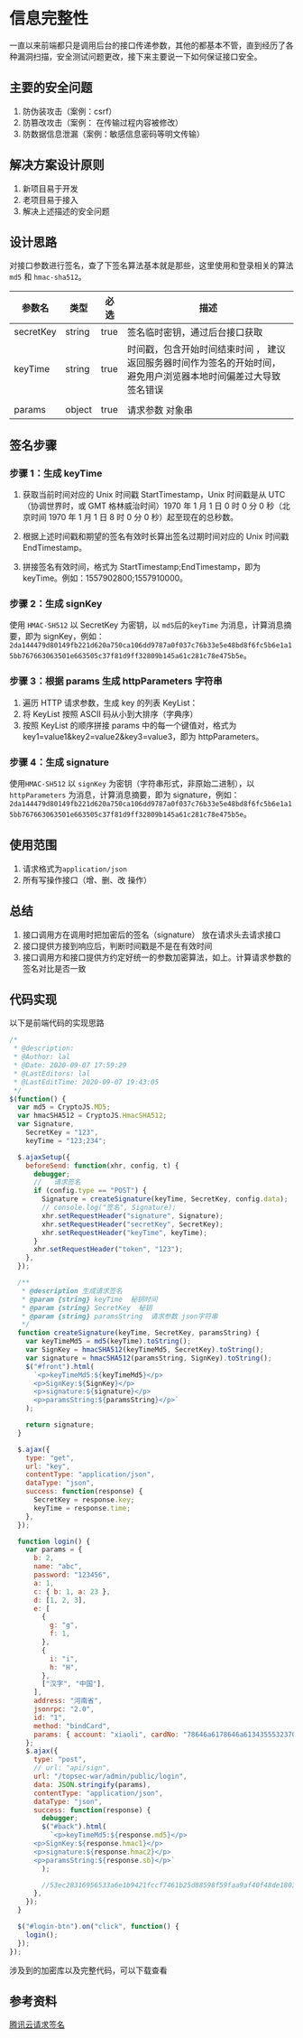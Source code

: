 # 信息完整性

一直以来前端都只是调用后台的接口传递参数，其他的都基本不管，直到经历了各种漏洞扫描，安全测试问题更改，接下来主要说一下如何保证接口安全。

## 主要的安全问题

1. 防伪装攻击（案例：csrf）
2. 防篡改攻击（案例： 在传输过程内容被修改）
3. 防数据信息泄漏（案例：敏感信息密码等明文传输）

## 解决方案设计原则

1. 新项目易于开发
2. 老项目易于接入
3. 解决上述描述的安全问题

## 设计思路

对接口参数进行签名，查了下签名算法基本就是那些，这里使用和登录相关的算法 `md5` 和 `hmac-sha512`。

| 参数名    | 类型   | 必选 | 描述                                                                                                             |
| --------- | ------ | ---- | ---------------------------------------------------------------------------------------------------------------- |
| secretKey | string | true | 签名临时密钥，通过后台接口获取                                                                                   |
| keyTime   | string | true | 时间戳，包含开始时间结束时间 ， 建议返回服务器时间作为签名的开始时间，避免用户浏览器本地时间偏差过大导致签名错误 |
|           |
| params    | object | true | 请求参数 对象串                                                                                                  |

## 签名步骤

### 步骤 1：生成 keyTime

1. 获取当前时间对应的 Unix 时间戳 StartTimestamp，Unix 时间戳是从 UTC（协调世界时，或 GMT 格林威治时间）1970 年 1 月 1 日 0 时 0 分 0 秒（北京时间 1970 年 1 月 1 日 8 时 0 分 0 秒）起至现在的总秒数。
2. 根据上述时间戳和期望的签名有效时长算出签名过期时间对应的 Unix 时间戳 EndTimestamp。

3. 拼接签名有效时间，格式为 StartTimestamp;EndTimestamp，即为 keyTime。例如：1557902800;1557910000。

### 步骤 2：生成 signKey

使用 `HMAC-SH512` 以 SecretKey 为密钥，以 `md5`后的`keyTime` 为消息，计算消息摘要，即为 signKey，例如：`2da144479d80149fb221d620a750ca106dd9787a0f037c76b33e5e48bd8f6fc5b6e1a15bb767663063501e663505c37f81d9ff32809b145a61c281c78e475b5e`。

### 步骤 3：根据 params 生成 httpParameters 字符串

1. 遍历 HTTP 请求参数，生成 key 的列表 KeyList：
2. 将 KeyList 按照 ASCII 码从小到大排序（字典序）
3. 按照 KeyList 的顺序拼接 params 中的每一个键值对，格式为 key1=value1&key2=value2&key3=value3，即为 httpParameters。

### 步骤 4：生成 signature

使用`HMAC-SH512` 以 `signKey` 为密钥（字符串形式，非原始二进制），以 `httpParameters` 为消息，计算消息摘要，即为 signature，例如：`2da144479d80149fb221d620a750ca106dd9787a0f037c76b33e5e48bd8f6fc5b6e1a15bb767663063501e663505c37f81d9ff32809b145a61c281c78e475b5e`。

## 使用范围

1. 请求格式为`application/json`
2. 所有写操作接口（增、删、改 操作）

## 总结

1. 接口调用方在调用时把加密后的签名（signature） 放在请求头去请求接口
2. 接口提供方接到响应后，判断时间戳是不是在有效时间
3. 接口调用方和接口提供方约定好统一的参数加密算法，如上。计算请求参数的签名对比是否一致

## 代码实现

以下是前端代码的实现思路

```js
/*
 * @description:
 * @Author: lal
 * @Date: 2020-09-07 17:59:29
 * @LastEditors: lal
 * @LastEditTime: 2020-09-07 19:43:05
 */
$(function() {
  var md5 = CryptoJS.MD5;
  var hmacSHA512 = CryptoJS.HmacSHA512;
  var Signature,
    SecretKey = "123",
    keyTime = "123;234";

  $.ajaxSetup({
    beforeSend: function(xhr, config, t) {
      debugger;
      //   请求签名
      if (config.type == "POST") {
        Signature = createSignature(keyTime, SecretKey, config.data);
        // console.log("签名", Signature);
        xhr.setRequestHeader("signature", Signature);
        xhr.setRequestHeader("secretKey", SecretKey);
        xhr.setRequestHeader("keyTime", keyTime);
      }
      xhr.setRequestHeader("token", "123");
    },
  });

  /**
   * @description 生成请求签名
   * @param {string} keyTime  秘钥时间
   * @param {string} SecretKey  秘钥
   * @param {string} paramsString  请求参数 json字符串
   */
  function createSignature(keyTime, SecretKey, paramsString) {
    var keyTimeMd5 = md5(keyTime).toString();
    var SignKey = hmacSHA512(keyTimeMd5, SecretKey).toString();
    var signature = hmacSHA512(paramsString, SignKey).toString();
    $("#front").html(
      `<p>keyTimeMd5:${keyTimeMd5}</p>
      <p>SignKey:${SignKey}</p>
      <p>signature:${signature}</p>
      <p>paramsString:${paramsString}</p>`
    );

    return signature;
  }

  $.ajax({
    type: "get",
    url: "key",
    contentType: "application/json",
    dataType: "json",
    success: function(response) {
      SecretKey = response.key;
      keyTime = response.time;
    },
  });

  function login() {
    var params = {
      b: 2,
      name: "abc",
      password: "123456",
      a: 1,
      c: { b: 1, a: 23 },
      d: [1, 2, 3],
      e: [
        {
          g: "g",
          f: 1,
        },
        {
          i: "i",
          h: "H",
        },
        ["汉字", "中国"],
      ],
      address: "河南省",
      jsonrpc: "2.0",
      id: "1",
      method: "bindCard",
      params: { account: "xiaoli", cardNo: "78646a6178646a6134355532370b603b" },
    };
    $.ajax({
      type: "post",
      // url: "api/sign",
      url: "/topsec-war/admin/public/login",
      data: JSON.stringify(params),
      contentType: "application/json",
      dataType: "json",
      success: function(response) {
        debugger;
        $("#back").html(
          `<p>keyTimeMd5:${response.md5}</p>
      <p>SignKey:${response.hmac1}</p>
      <p>signature:${response.hmac2}</p>
      <p>paramsString:${response.sb}</p>`
        );

        //53ec28316956533a6e1b9421fccf7461b25d88598f59faa9af40f48de180326b98302a15acde9d151e9ff7c4035a3f06bacb39f4fcaabe453112c469eec0c171
      },
    });
  }

  $("#login-btn").on("click", function() {
    login();
  });
});
```

涉及到的加密库以及完整代码，可以下载查看

## 参考资料

[腾讯云请求签名](https://cloud.tencent.com/document/product/436/7778)
